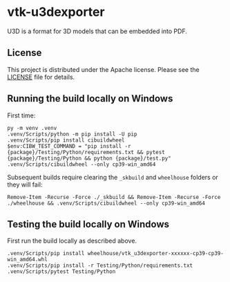 # vtk-u3dexporter

U3D is a format for 3D models that can be embedded into PDF.

## License

This project is distributed under the Apache license. Please see the [LICENSE][LICENSE] file for details.

[LICENSE]: https://github.com/ClinicalGraphics/VTKU3DExporter/blob/main/LICENSE

## Running the build locally on Windows

First time:

```pwsh
py -m venv .venv
.venv/Scripts/python -m pip install -U pip
.venv/Scripts/pip install cibuildwheel
$env:CIBW_TEST_COMMAND = "pip install -r {package}/Testing/Python/requirements.txt && pytest {package}/Testing/Python && python {package}/test.py"
.venv/Scripts/cibuildwheel --only cp39-win_amd64
```

Subsequent builds require clearing the `_skbuild` and `wheelhouse` folders or they will fail:

```pwsh
Remove-Item -Recurse -Force ./_skbuild && Remove-Item -Recurse -Force ./wheelhouse && .venv/Scripts/cibuildwheel --only cp39-win_amd64
```

## Testing the build locally on Windows

First run the build locally as described above.

```pwsh
.venv/Scripts/pip install wheelhouse/vtk_u3dexporter-xxxxxx-cp39-cp39-win_amd64.whl
.venv/Scripts/pip install -r Testing/Python/requirements.txt
.venv/Scripts/pytest Testing/Python
```
